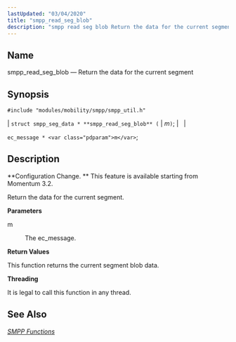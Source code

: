 ```yaml
---
lastUpdated: "03/04/2020"
title: "smpp_read_seg_blob"
description: "smpp read seg blob Return the data for the current segment struct smpp seg data smpp read seg blob m ec message m Configuration Change This feature is available starting from Momentum 3 2 Return the data for the current segment m The ec message This function returns the current..."
---
```


<a name="apis.smpp_read_seg_blob"></a> 
## Name

smpp_read_seg_blob — Return the data for the current segment

## Synopsis

`#include "modules/mobility/smpp/smpp_util.h"`

| `struct smpp_seg_data * **smpp_read_seg_blob** (` | <var class="pdparam">m</var>`)`; |   |

`ec_message * <var class="pdparam">m</var>`;<a name="idp61505440"></a> 
## Description

**Configuration Change. ** This feature is available starting from Momentum 3.2.

Return the data for the current segment.

**<a name="idp61508320"></a> Parameters**

<dl class="variablelist">

<dt>m</dt>

<dd>

The ec_message.

</dd>

</dl>

**<a name="idp61511024"></a> Return Values**

This function returns the current segment blob data.

**<a name="idp61511968"></a> Threading**

It is legal to call this function in any thread.

<a name="idp61513072"></a> 
## See Also

[*SMPP Functions*](/momentum/3/3-api/smpp)